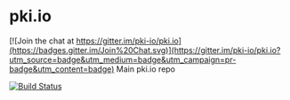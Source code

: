 # pki.io

[![Join the chat at https://gitter.im/pki-io/pki.io](https://badges.gitter.im/Join%20Chat.svg)](https://gitter.im/pki-io/pki.io?utm_source=badge&utm_medium=badge&utm_campaign=pr-badge&utm_content=badge)
Main pki.io repo

[![Build Status](https://travis-ci.org/pki-io/pki.io.svg?branch=master)](https://travis-ci.org/pki-io/pki.io)
